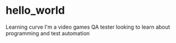 # hello_world
Learning curve
I'm a video games QA tester looking to learn about programming and test automation
